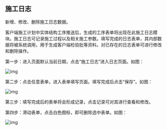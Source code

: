 ## **施工日志**

新增、修改、删除施工日志数据。

客户端施工计划中实体结构工序推送后，生成的工序表单将出现在此施工日志模块。施工日志可记录施工过程以及相关施工参数。填写完成的日志表单，其内部数据将被系统调用，用于生成客户端检验批等资料。对已存在的日志表单可进行修改和删除操作。

 

第一步：进入页面默认当前日期，点击“施工日志”进入日志页面。如图：

![img](https://zctc.obs.myhuaweicloud.com/official/markdownImg/img129.png) 

第二步：点击任意表单，进入表单填写页面。填写完成后点击“保存”。如图：

![img](https://zctc.obs.myhuaweicloud.com/official/markdownImg/img130.png) 

第三步：填写完成后的表单将会形成记录，点击记录可对其进行查看和修改。

 

第四步：滑动表单，点击白色图标，即可删除选中表单。如图：

![img](https://zctc.obs.myhuaweicloud.com/official/markdownImg/img131.png) 

 